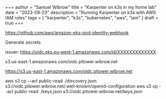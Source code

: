 +++
author = "Samuel Wibrow"
title = "Karpenter on k3s in my home lab"
date = "2023-09-23"
description = "Running Karpenter on k3s with AWS IAM roles"
tags = [
    "karpenter",
    "k3s",
    "kubernetes",
    "aws",
    "iam"
]
draft = true
+++


https://github.com/aws/amazon-eks-pod-identity-webhook

Generate secrets

issuer: https://oidc.eks.eu-west-1.amazonaws.com/id/XXXXXXXXXXXXX

s3.us-east-1.amazonaws.com/oidc.pitower.wibrow.net


https://s3.us-east-1.amazonaws.com/oidc.pitower.wibrow.net



aws s3 cp --acl public-read ./discovery.json s3://oidc.pitower.wibrow.net/.well-known/openid-configuration
aws s3 cp --acl public-read ./keys.json s3://oidc.pitower.wibrow.net/keys.json